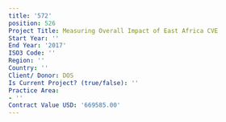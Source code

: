 ```yaml
---
title: '572'
position: 526
Project Title: Measuring Overall Impact of East Africa CVE
Start Year: ''
End Year: '2017'
ISO3 Code: ''
Region: ''
Country: ''
Client/ Donor: DOS
Is Current Project? (true/false): ''
Practice Area:
- ''
Contract Value USD: '669585.00'
---
```


